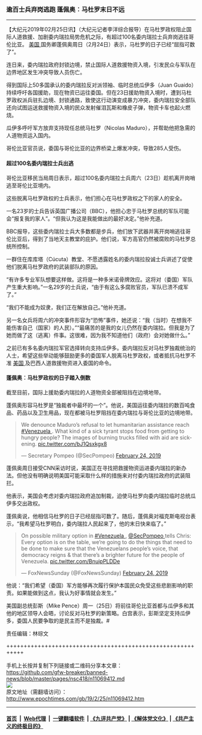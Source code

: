 ### 逾百士兵弃岗逃跑 蓬佩奥︰马杜罗末日不远
------------------------

<p>
 【大纪元2019年02月25日讯】（大纪元记者李洋综合报导）在马杜罗政权阻止国际人道救援、加剧委内瑞拉局势危机之际，有超过100名委内瑞拉士兵弃岗逃往哥伦比亚。
 <a href="http://www.epochtimes.com/gb/tag/%E7%BE%8E%E5%9B%BD.html">
  美国
 </a>
 国务卿蓬佩奥周日（2月24日）表示，马杜罗的日子已经“屈指可数了”。
</p>
<p>
 连日来，委内瑞拉政府封锁边境，禁止国际人道救援物资入境，引发民众与军队在边界地区发生冲突导致人员伤亡。
</p>
<p>
 得到国际上50多国承认的委内瑞拉反对派领袖、临时总统瓜伊多（Juan Guaido）持续呼吁各国援助，现在物资已运往委国。但在23日援助物资入境时，遭到马杜罗政权派兵驻扎边境、封锁通路，致使这行动演变成暴力冲突，委内瑞拉安全部队还向试图运送救援物资入境的民众发射催泪瓦斯和橡皮子弹，物资卡车也起火燃烧。
</p>
<p>
 瓜伊多呼吁军方放弃支持现任总统马杜罗（Nicolas Maduro），并帮助他把急需的人道物资运入国内。
</p>
<p>
 哥伦比亚官员说，委国与哥伦比亚的边界桥梁上爆发冲突，导致285人受伤。
</p>
<h4>
 超过100名委内瑞拉士兵出逃
</h4>
<p>
 哥伦比亚移民当局周日表示，超过100名委内瑞拉士兵周六（23日）趁机离开岗哨逃至哥伦比亚境内。
</p>
<p>
 这些脱离马杜罗政权的士兵表示，他们担心在马杜罗政权之下的家人的安全。
</p>
<p>
 一名23岁的士兵告诉英国广播公司（BBC），他担心忠于马杜罗总统的军队可能会“报复我的家人”。“但我认为这是我能做出的最好决定。”他补充道。
</p>
<p>
 BBC报导，这些委内瑞拉士兵大多数都是步兵，他们放下武器并离开岗哨逃往哥伦比亚后，得到了当地天主教堂的庇护。他们说，军方高官仍然被腐败的马杜罗总统所控制。
</p>
<p>
 一群住在库库塔（Cúcuta）教堂、不愿透露姓名的委内瑞拉投诚士兵讲述了促使他们脱离马杜罗政府的武装部队的原因。
</p>
<p>
 “有许多专业军队想要这样做。这将是一种多米诺骨牌效应。这将对（委国）军队产生重大影响。”一名29岁的士兵说，“由于有这么多腐败官员，军队已溃不成军了。”
</p>
<p>
 “我们不能成为奴隶，我们正在解放自己。”他补充道。
</p>
<p>
 另一名女兵将周六的冲突事件形容为“恐怖”事件，她还说：“我（当时）在想我不能伤害自己（国家）的人民）。”“最痛苦的是我的女儿仍然在委内瑞拉。但我是为了她而做了这（逃离）件事。这很难，因为我不知道他们（政府）会对她做什么。”
</p>
<p>
 之前已有多名委内瑞拉军官选择转向支持瓜伊多。委内瑞拉反对马杜罗独裁统治的人士，希望这些举动能够鼓励更多的委国军人脱离马杜罗政权，或者抵抗马杜罗不准
 <a href="http://www.epochtimes.com/gb/tag/%E7%BE%8E%E5%9B%BD.html">
  美国
 </a>
 及巴西人道救援物资进入委国的命令。
</p>
<h4>
 蓬佩奥︰马杜罗政权的日子踏入倒数
</h4>
<p>
 截至目前，国际上援助委内瑞拉的人道物资全部被阻挡在边境地带。
</p>
<p>
 蓬佩奥形容马杜罗是“独裁者中最坏的一个”。他说，美国运往委内瑞拉的数百吨食品、药品以及卫生用品，现在都被马杜罗阻挡在委内瑞拉与哥伦比亚的边境地带。
</p>
<blockquote class="twitter-tweet" data-lang="en">
 <p dir="ltr" lang="en">
  We denounce Maduro’s refusal to let humanitarian assistance reach
  <a href="https://twitter.com/hashtag/Venezuela?src=hash&amp;ref_src=twsrc%5Etfw">
   #Venezuela
  </a>
  . What kind of a sick tyrant stops food from getting to hungry people? The images of burning trucks filled with aid are sickening.
  <a href="https://t.co/bJ1Qsxkgx8">
   pic.twitter.com/bJ1Qsxkgx8
  </a>
 </p>
 <p>
  — Secretary Pompeo (@SecPompeo)
  <a href="https://twitter.com/SecPompeo/status/1099472381838585856?ref_src=twsrc%5Etfw">
   February 24, 2019
  </a>
 </p>
</blockquote>
<p>
</p>
<p>
 蓬佩奥周日接受CNN采访时说，美国正在寻找把救援物资运进委内瑞拉的新办法。但他没有明确说明美国可能采取什么样的措施来对付委内瑞拉政府的武装阻拦。
</p>
<p>
 他表示，美国会考虑对委内瑞拉政府追加制裁，迫使马杜罗向委内瑞拉临时总统瓜伊多交出政权。
</p>
<p>
 蓬佩奥说，他相信马杜罗的日子已经屈指可数了。随后，蓬佩奥对福克斯电视台表示，“我希望马杜罗明白，委内瑞拉人民起来了，他的末日快来临了。”
</p>
<blockquote class="twitter-tweet" data-lang="en">
 <p dir="ltr" lang="en">
  On possible military option in
  <a href="https://twitter.com/hashtag/Venezuela?src=hash&amp;ref_src=twsrc%5Etfw">
   #Venezuela
  </a>
  ,
  <a href="https://twitter.com/SecPompeo?ref_src=twsrc%5Etfw">
   @SecPompeo
  </a>
  tells Chris: Every option is on the table, we’re going to do the things that need to be done to make sure that the Venezuelans people’s voice, that democracy reigns &amp; that there’s a brighter future for the people of Venezuela.
  <a href="https://t.co/BnuipPLDDe">
   pic.twitter.com/BnuipPLDDe
  </a>
 </p>
 <p>
  — FoxNewsSunday (@FoxNewsSunday)
  <a href="https://twitter.com/FoxNewsSunday/status/1099676344366129154?ref_src=twsrc%5Etfw">
   February 24, 2019
  </a>
 </p>
</blockquote>
<p>
</p>
<p>
 他说：“我们希望（委国）军方能够再次履行保护本国民众免受这些悲剧影响的职责。如果能做到这点，我认为好事情就会发生。”
</p>
<p>
 美国副总统彭斯（Mike Pence）周一（25日）将前往哥伦比亚首都与瓜伊多和其他的地区领导人会晤，讨论反对马杜罗的新策略。白宫表示，彭斯坚定支持瓜伊多，委国人民要争取的是民主而不是独裁。#
</p>
<p>
 责任编辑：林琮文
</p>

+++++++++++++++++++++++++++++++++++++++++++++++++++++++++++<br/><br/>
手机上长按并复制下列链接或二维码分享本文章：<br/>
https://github.com/gfw-breaker/banned-news/blob/master/pages/nsc418/n11069412.md <br/>
<a href='https://github.com/gfw-breaker/banned-news/blob/master/pages/nsc418/n11069412.md'><img src='https://github.com/gfw-breaker/banned-news/blob/master/pages/nsc418/n11069412.md.png'/></a> <br/>
原文地址（需翻墙访问）：http://www.epochtimes.com/gb/19/2/25/n11069412.htm


------------------------
#### [首页](https://github.com/gfw-breaker/banned-news/blob/master/README.md) &nbsp;|&nbsp; [Web代理](https://github.com/labour-camp/helloworld) &nbsp;|&nbsp; [一键翻墙软件](https://github.com/gfw-breaker/nogfw/blob/master/README.md) &nbsp;| [《九评共产党》](https://github.com/gfw-breaker/9ping.md/blob/master/README.md#九评之一评共产党是什么) | [《解体党文化》](https://github.com/gfw-breaker/jtdwh.md/blob/master/README.md) | [《共产主义的终极目的》](https://github.com/gfw-breaker/gczydzjmd.md/blob/master/README.md)

